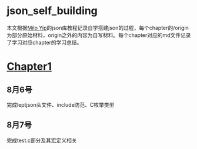 # json_self_building
本文根据[Milo Yip](https://github.com/miloyip)的json库教程记录自学搭建json的过程，每个chapter的/origin为部分原始材料，origin之外的内容为自写材料。每个chapter对应的md文件记录了学习对应chapter的学习总结。

# [Chapter1](./chapter1/chapter1.md)

## 8月6号

完成leptjson头文件、include防范、C枚举类型

## 8月7号

完成test.c部分及其宏定义相关
